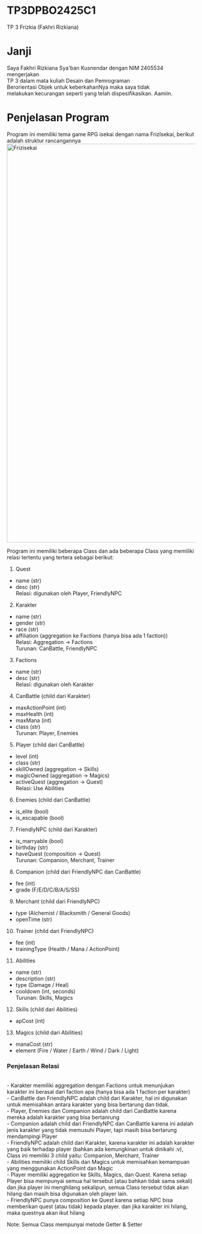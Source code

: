 # TP3DPBO2425C1
TP 3 Frizkia (Fakhri Rizkiana)

# Janji
Saya Fakhri Rizkiana Sya'ban Kusnendar dengan NIM 2405534 mengerjakan<br> 
TP 3 dalam mata kuliah Desain dan Pemrograman<br>
Berorientasi Objek untuk keberkahanNya maka saya tidak<br>
melakukan kecurangan seperti yang telah dispesifikasikan. Aamiin.<br>

# Penjelasan Program
Program ini memiliki tema game RPG isekai dengan nama FrizIsekai, berikut adalah struktur rancangannya<br>
<img width="1234" height="1064" alt="Frizisekai" src="https://github.com/user-attachments/assets/94cf0ef5-2203-4969-9252-54032f6f17d0" />

Program ini memiliki beberapa Class dan ada beberapa Class yang memiliki relasi tertentu yang tertera sebagai berikut:<br>

1. Quest <br>
- name (str)<br>
- desc (str)<br>
Relasi: digunakan oleh Player, FriendlyNPC<br>


2. Karakter
- name (str)<br>
- gender (str)<br>
- race (str)<br>
- affiliation (aggregation ke Factions (hanya bisa ada 1 faction))<br>
Relasi: Aggregation -> Factions<br>
Turunan: CanBattle, FriendlyNPC<br>


3. Factions<br>
- name (str)<br>
- desc (str)<br>
Relasi: digunakan oleh Karakter<br>


4. CanBattle (child dari Karakter)<br>
- maxActionPoint (int)<br>
- maxHealth (int)<br>
- maxMana (int)<br>
- class (str)<br>
Turunan: Player, Enemies<br>


5. Player (child dari CanBattle)
- level (int)<br>
- class (str)<br>
- skillOwned (aggregation -> Skills)<br>
- magicOwned (aggregation -> Magics)<br>
- activeQuest (aggregation -> Quest)<br>
Relasi: Use Abilities<br>


6. Enemies (child dari CanBattle)<br>
- is_elite (bool)<br>
- is_escapable (bool)<br>


7. FriendlyNPC (child dari Karakter)<br>
- is_marryable (bool)<br>
- birthday (str)<br>
- haveQuest (composition -> Quest)<br>
Turunan: Companion, Merchant, Trainer<br>


8. Companion (child dari FriendlyNPC dan CanBattle)<br>
- fee (int)<br>
- grade (F/E/D/C/B/A/S/SS)<br>


9. Merchant (child dari FriendlyNPC)<br>
- type (Alchemist / Blacksmith / General Goods)<br>
- openTime (str)<br>


10. Trainer (child dari FriendlyNPC)<br>
- fee (int)<br>
- trainingType (Health / Mana / ActionPoint)<br>


11. Abilities<br>
- name (str)<br>
- description (str)<br>
- type (Damage / Heal)<br>
- cooldown (int, seconds)<br>
Turunan: Skills, Magics<br>


12. Skills (child dari Abilities)<br>
- apCost (int)<br>


13. Magics (child dari Abilities)<br>
- manaCost (str)<br>
- element (Fire / Water / Earth / Wind / Dark / Light)<br>


<h3>Penjelasan Relasi</h3><br>
- Karakter memiliki aggregation dengan Factions untuk menunjukan karakter ini berasal dari faction apa (hanya bisa ada 1 faction per karakter)<br>
- CanBattle dan FriendlyNPC adalah child dari Karakter, hal ini digunakan untuk memisahkan antara karakter yang bisa bertarung dan tidak.<br>
- Player, Enemies dan Companion adalah child dari CanBattle karena mereka adalah karakter yang bisa bertanrung<br>
- Companion adalah child dari FriendlyNPC dan CanBattle karena ini adalah jenis karakter yang tidak memusuhi Player, tapi masih bisa bertarung mendampingi Player<br>
- FriendlyNPC adalah child dari Karakter, karena karakter ini adalah karakter yang baik terhadap player (bahkan ada kemungkinan untuk dinikahi :v), Class ini memiliki 3 child yaitu: Companion, Merchant, Trainer<br>
- Abilities memiliki child Skills dan Magics untuk memisahkan kemampuan yang menggunakan ActionPoint dan Magic<br>
- Player memiliki aggregation ke Skills, Magics, dan Quest. Karena setiap Player bisa mempunyai semua hal tersebut (atau bahkan tidak sama sekali) dan jika player ini menghilang sekalipun, semua Class tersebut tidak akan hilang dan masih bisa digunakan oleh player lain.<br>
- FriendlyNPC punya composition ke Quest karena setiap NPC bisa memberikan quest (atau tidak) kepada player. dan jika karakter ini hilang, maka questnya akan ikut hilang<br>

Note: Semua Class mempunyai metode Getter & Setter<br>


